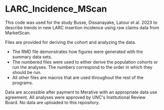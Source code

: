 # LARC_Incidence_MScan
This code was used for the study Busse, Dissanayake, Latour et al. 2023 to describe trends in new LARC insertion incidence using raw claims data from MarketScan.

Files are provided for deriving the cohort and analyzing the data.

- The RMD file demonstrates how figures were generated with the summary data sets.
- The numbered files were used to either derive the population cohorts or run the analyses. The numbers correspond to the order in which they should be run.
- All other files are macros that are used throughout the rest of the programs.

Data are accessible after payment to Merative with an appropriate data use agreement. All analyses were approved by UNC's Institutional Review Board. No data are uploaded to this repository.
